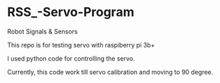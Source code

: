 # RSS_-Servo-Program
Robot Signals & Sensors


This repo is for testing servo with raspiberry pi 3b+

I used python code for controlling the servo.

Currently, this code work till servo calibration and moving to 90 degree.
